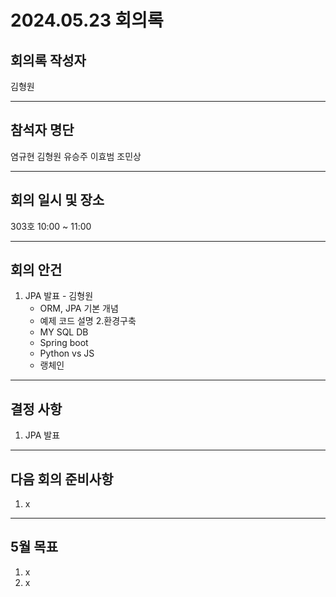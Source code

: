 # 2024.05.23 회의록
## 회의록 작성자
김형원
***
## 참석자 명단
염규현
김형원
유승주
이효범
조민상
***
## 회의 일시 및 장소
303호 10:00 ~ 11:00
***
## 회의 안건
1. JPA 발표 - 김형원
   - ORM, JPA 기본 개념
   - 예제 코드 설명
2.환경구축
   - MY SQL DB
   - Spring boot
   - Python vs JS
   - 랭체인
***
## 결정 사항
1. JPA 발표
***
## 다음 회의 준비사항
1. x
***
## 5월 목표
1. x
2. x
